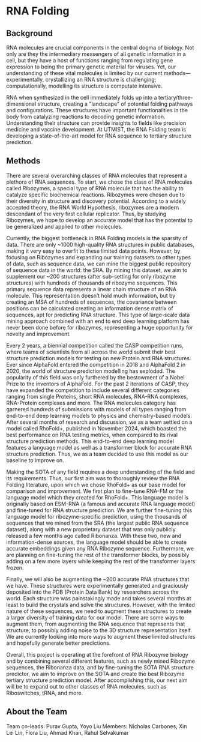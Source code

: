 # RNA Folding

## Background
RNA molecules are crucial components in the central dogma of biology. Not only are they the intermediary messengers of all genetic information in a cell, but they have a host of functions ranging from regulating gene expression to being the primary genetic material for viruses. Yet, our understanding of these vital molecules is limited by our current methods—experimentally, crystallizing an RNA structure is challenging; computationally, modelling its structure is computate intensive. 

RNA when synthesized in the cell immediately folds up into a tertiary/three-dimensional structure, creating a "landscape" of potential folding pathways and configurations. These structures have important functionalities in the body from catalyzing reactions to decoding genetic information. Understanding their structure can provide insights to fields like precision medicine and vaccine development. At UTMIST, the RNA Folding team is developing a state-of-the-art model for RNA sequence to tertiary structure prediction.
 
## Methods
There are several overarching classes of RNA molecules that represent a plethora of RNA sequences. To start, we chose the class of RNA molecules called Ribozymes, a special type of RNA molecule that has the ability to catalyze specific biochemical reactions. Ribozymes were chosen due to their diversity in structure and discovery potential. According to a widely accepted theory, the RNA World Hypothesis, ribozymes are a modern descendant of the very first cellular replicator. Thus, by  studying Ribozymes, we hope to develop an accurate model that has the potential to be generalized and applied to other molecules.  

Currently, the biggest bottleneck in RNA Folding models is the sparsity of data. There are only ~1000 high-quality RNA structures in public databases, making it very easy to overfit to these limited data points. However, by focusing on Ribozymes and expanding our training datasets to other types of data, such as sequence data, we can mine the biggest public repository of sequence data in the world: the SRA. By mining this dataset, we aim to supplement our ~200 structures (after sub-setting for only ribozyme structures) with hundreds of thousands of ribozyme sequences. This primary sequence data represents a linear chain structure of an RNA molecule. This representation doesn’t hold much information, but by creating an MSA of hundreds of sequences, the covariance between positions can be calculated creating an information dense matrix of sequences, apt for predicting RNA structure. This type of large-scale data mining approach combined with an end to end deep learning platform has never been done before for ribozymes, representing a huge opportunity for novelty and improvement.
 
Every 2 years, a biennial competition called the CASP competition runs, where teams of scientists from all across the world submit their best structure prediction models for testing on new Protein and RNA structures. Ever since AlphaFold entered the competition in 2018 and AlphaFold 2 in 2020, the world of structure prediction modelling has exploded. The popularity of this field was only furthered by the bestowment of a Nobel Prize to the inventors of AlphaFold. For the past 2 iterations of CASP, they have expanded the competition to include several different categories ranging from single Proteins, short RNA molecules, RNA-RNA complexes, RNA-Protein complexes and more. The RNA molecules category has garnered hundreds of submissions with models of all types ranging from end-to-end deep learning models to physics and chemistry-based models. After several months of research and discussion, we as a team settled on a model called RhoFold+, published in November 2024, which boasted the best performance on RNA testing metrics, when compared to its rival structure prediction methods. This end-to-end deep learning model features a language model as well as a transformer block for accurate RNA structure prediction. Thus, we as a team decided to use this model as our baseline to improve on.
 
Making the SOTA of any field requires a deep understanding of the field and its requirements. Thus, our first aim was to thoroughly review the RNA Folding literature, upon which we chose RhoFold+ as our base model for comparison and improvement. We first plan to fine-tune RNA-FM or the language model which they created for RhoFold+. This language model is originally based on ESM-RNA (a famous and accurate RNA language model) and fine-tuned for RNA structure prediction. We are further fine-tuning this language model for ribozyme-specific prediction, using the thousands of sequences that we mined from the SRA (the largest public RNA sequence dataset), along with a new proprietary dataset that was only publicly released a few months ago called Ribonanza. With these two, new and information-dense sources, the language model should be able to create accurate embeddings given any RNA Ribozyme sequence. Furthermore, we are planning on fine-tuning the rest of the transformer blocks, by possibly adding on a few more layers while keeping the rest of the transformer layers frozen.
 
Finally, we will also be augmenting the ~200 accurate RNA structures that we have. These structures were experimentally generated and graciously deposited into the PDB (Protein Data Bank) by researchers across the world. Each structure was painstakingly made and takes several months at least to build the crystals and solve the structures. However, with the limited nature of these sequences, we need to augment these structures to create a larger diversity of training data for our model. There are some ways to augment them, from augmenting the RNA sequence that represents that structure, to possibly adding noise to the 3D structure representation itself. We are currently looking into more ways to augment these limited structures and hopefully generate better predictions.
 
Overall, this project is operating at the forefront of RNA Ribozyme biology and by combining several different features, such as newly mined Ribozyme sequences, the Ribonanza data, and by fine-tuning the SOTA RNA structure predictor, we aim to improve on the SOTA and create the best Ribozyme tertiary structure prediction model. After accomplishing this, our next aim will be to expand out to other classes of RNA molecules, such as Riboswitches, tRNA, and more.
 
## About the Team
Team co-leads: Purav Gupta, Yoyo Liu
Members: Nicholas Carbones, Xin Lei Lin, Flora Liu, Ahmad Khan, Rahul Selvakumar